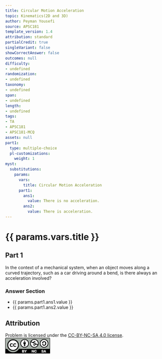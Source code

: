 ```yaml
---
title: Circular Motion Acceleration
topic: Kinematics(2D and 3D)
author: Peyman Yousefi
source: APSC181
template_version: 1.4
attribution: standard
partialCredit: true
singleVariant: false
showCorrectAnswer: false
outcomes: null
difficulty:
- undefined
randomization:
- undefined
taxonomy:
- undefined
span:
- undefined
length:
- undefined
tags:
- TA
- APSC181
- APSC181-MCQ
assets: null
part1:
  type: multiple-choice
  pl-customizations:
    weight: 1
myst:
  substitutions:
    params:
      vars:
        title: Circular Motion Acceleration
      part1:
        ans1:
          value: There is no acceleration.
        ans2:
          value: There is acceleration.
---
```

# {{ params.vars.title }}

## Part 1

In the context of a mechanical system, when an object moves along a curved trajectory, such as a car driving around a bend, is there always an acceleration involved?

### Answer Section

- {{ params.part1.ans1.value }}
- {{ params.part1.ans2.value }}

## Attribution

Problem is licensed under the [CC-BY-NC-SA 4.0 license](https://creativecommons.org/licenses/by-nc-sa/4.0/).<br> ![The Creative Commons 4.0 license requiring attribution-BY, non-commercial-NC, and share-alike-SA license.](https://raw.githubusercontent.com/firasm/bits/master/by-nc-sa.png)